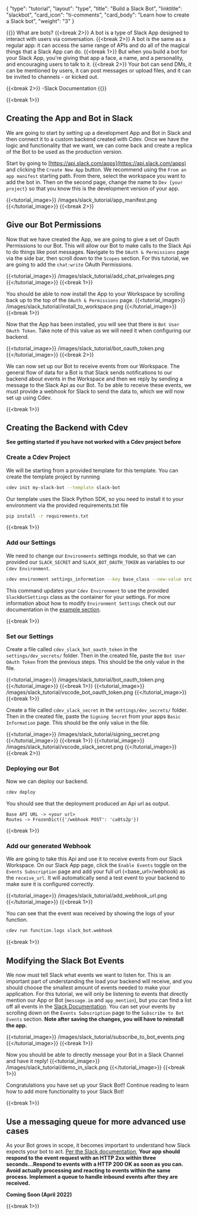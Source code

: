 {
    "type": "tutorial",
    "layout": "type",
    "title": "Build a Slack Bot",
    "linktitle": "slackbot", 
    "card_icon": "ti-comments",
    "card_body": "Learn how to create a Slack bot",
    "weight": "3"
}

{{<blockqoute>}}
What are bots? 
{{<break 2>}}
A bot is a type of Slack App designed to interact with users via conversation.
{{<break 2>}}
A bot is the same as a regular app: it can access the same range of APIs and do all of the magical things that a Slack App can do.
{{<break 1>}}
But when you build a bot for your Slack App, you're giving that app a face, a name, and a personality, and encouraging users to talk to it.
{{<break 2>}}
Your bot can send DMs, it can be mentioned by users, it can post messages or upload files, and it can be invited to channels - or kicked out.

{{<break 2>}}
-Slack Documentation
{{</blockqoute>}}


{{<break 1>}}
## Creating the App and Bot in Slack
We are going to start by setting up a development App and Bot in Slack and then connect it to a custom backend created with Cdev. Once we have the logic and functionality that we want, we can come back and create a replica of the Bot to be used as the production version. 

Start by going to [https://api.slack.com/apps](https://api.slack.com/apps) and clicking the `Create New App` button. We recommend using the `From an app manifest` starting path. From there, select the workspace you want to add the bot in. Then on the second page, change the name to `Dev {your project}` so that you know this is the development version of your app.


{{<tutorial_image>}}
/images/slack_tutorial/app_manifest.png
{{</tutorial_image>}}
{{<break 2>}}

## Give our Bot Permissions

Now that we have created the App, we are going to give a set of Oauth Permissions to our Bot. This will allow our Bot to make calls to the Slack Api to do things like post messages. Navigate to the `OAuth & Permissions` page via the side bar, then scroll down to the `Scopes` section. For this tutorial, we are going to add the `chat:write` OAuth Permissions.

{{<tutorial_image>}}
/images/slack_tutorial/add_chat_privaleges.png
{{</tutorial_image>}}
{{<break 1>}}

You should be able to now install the App to your Workspace by scrolling back up to the top of the `OAuth & Permissions` page.
{{<tutorial_image>}}
/images/slack_tutorial/install_to_workspace.png
{{</tutorial_image>}}
{{<break 1>}}

Now that the App has been installed, you will see that there is `Bot User OAuth Token`. Take note of this value as we will need it when configuring our backend. 

{{<tutorial_image>}}
/images/slack_tutorial/bot_oauth_token.png
{{</tutorial_image>}}
{{<break 2>}}



We can now set up our Bot to receive events from our Workspace. The general flow of data for a Bot is that Slack sends notifications to our backend about events in the Workspace and then we reply by sending a message to the Slack Api as our Bot. To be able to receive these events, we must provide a webhook for Slack to send the data to, which we will now set up using Cdev.

{{<break 1>}}
## Creating the Backend with Cdev
**See getting started if you have not worked with a Cdev project before**


### Create a Cdev Project 

We will be starting from a provided template for this template. You can create the template project by running
```bash
cdev init my-slack-bot --template slack-bot
```

Our template uses the Slack Python SDK, so you need to install it to your environment via the provided requirements.txt file
```bash
pip install -r requirements.txt
```

{{<break 1>}}
### Add our Settings
We need to change our `Environments` settings module, so that we can provided our `SLACK_SECRET` and `SLACK_BOT_OAUTH_TOKEN` as variables to our `Cdev Environment`. 

```bash
cdev environment settings_information --key base_class --new-value src.project_settings.SlackBotSettings
```
This command updates your `Cdev Environment` to use the provided `SlackBotSettings` class as the container for your settings. For more information about how to modify `Environment Settings` check out our documentation in the [example section](/docs/examples/settings).

{{<break 1>}}
### Set our Settings

Create a file called `cdev_slack_bot_oauth_token` in the `settings/dev_secrets/` folder. Then in the created file, paste the `Bot User OAuth Token` from the previous steps. This should be the only value in the file. 

{{<tutorial_image>}}
/images/slack_tutorial/bot_oauth_token.png
{{</tutorial_image>}}
{{<break 1>}}
{{<tutorial_image>}}
/images/slack_tutorial/vscode_bot_oauth_token.png
{{</tutorial_image>}}
{{<break 1>}}

Create a file called `cdev_slack_secret` in the `settings/dev_secrets/` folder. Then in the created file, paste the `Signing Secret` from your apps `Basic Information` page. This should be the only value in the file. 


{{<tutorial_image>}}
/images/slack_tutorial/signing_secret.png
{{</tutorial_image>}}
{{<break 1>}}
{{<tutorial_image>}}
/images/slack_tutorial/vscode_slack_secret.png
{{</tutorial_image>}}
{{<break 2>}}

### Deploying our Bot

Now we can deploy our backend.
```bash
cdev deploy
```

You should see that the deployment produced an Api url as output.

```
Base API URL -> <your url>
Routes -> FrozenDict({'/webhook POST': 'ca8ts2p'})
```

{{<break 1>}}
### Add our generated Webhook

We are going to take this Api and use it to receive events from our Slack Workspace. On our Slack App page, click the `Enable Events` toggle on the `Events Subscription` page and add your full url (<base_url>/webhook) as the `receive_url`. It will automatically send a test event to your backend to make sure it is configured correctly. 

{{<tutorial_image>}}
/images/slack_tutorial/add_webhook_url.png
{{</tutorial_image>}}
{{<break 1>}}

You can see that the event was received by showing the logs of your function.
```bash
cdev run function.logs slack_bot.webhook
```

{{<break 1>}}
## Modifying the Slack Bot Events

We now must tell Slack what events we want to listen for. This is an important part of understanding the load your backend will receive, and you should choose the smallest amount of events needed to make your application. For this tutorial, we will only be listening to events that directly mention our App or Bot (`message.im` and `app_mention`), but you can find a list off all events in the [Slack Documentation](https://api.slack.com/events). You can set your events by scrolling down on the `Events Subscription` page to the `Subscribe to Bot Events` section. **Note after saving the changes, you will have to reinstall the app.**

{{<tutorial_image>}}
/images/slack_tutorial/subscribe_to_bot_events.png
{{</tutorial_image>}}
{{<break 1>}}


Now you should be able to directly message your Bot in a Slack Channel and have it reply!
{{<tutorial_image>}}
/images/slack_tutorial/demo_in_slack.png
{{</tutorial_image>}}
{{<break 1>}}

Congratulations you have set up your Slack Bot!! Continue reading to learn how to add more functionality to your Slack Bot!


{{<break 1>}}
## Use a messaging queue for more advanced use cases
As your Bot grows in scope, it becomes important to understand how Slack expects your bot to act. [Per the Slack documentation](https://api.slack.com/apis/connections/events-api#the-events-api__responding-to-events), **Your app should respond to the event request with an HTTP 2xx within three seconds...Respond to events with a HTTP 200 OK as soon as you can. Avoid actually processing and reacting to events within the same process. Implement a queue to handle inbound events after they are received.**

**Coming Soon (April 2022)**

{{<break 1>}}
